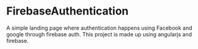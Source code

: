 # FirebaseAuthentication
A simple landing page where authentication happens using Facebook and google through firebase auth.
This project is made up using angularjs and firebase.
